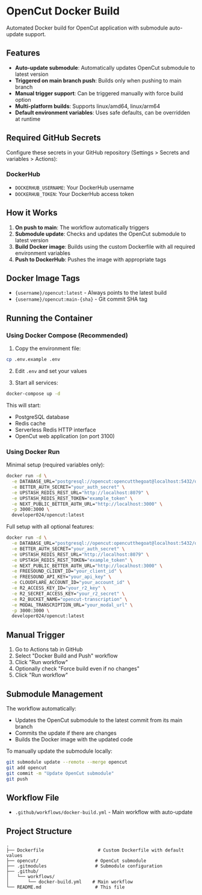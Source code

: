 # OpenCut Docker Build

Automated Docker build for OpenCut application with submodule auto-update support.

## Features

- **Auto-update submodule**: Automatically updates OpenCut submodule to latest version
- **Triggered on main branch push**: Builds only when pushing to main branch
- **Manual trigger support**: Can be triggered manually with force build option
- **Multi-platform builds**: Supports linux/amd64, linux/arm64
- **Default environment variables**: Uses safe defaults, can be overridden at runtime

## Required GitHub Secrets

Configure these secrets in your GitHub repository (Settings > Secrets and variables > Actions):

### DockerHub
- `DOCKERHUB_USERNAME`: Your DockerHub username
- `DOCKERHUB_TOKEN`: Your DockerHub access token

## How it Works

1. **On push to main**: The workflow automatically triggers
2. **Submodule update**: Checks and updates the OpenCut submodule to latest version
3. **Build Docker image**: Builds using the custom Dockerfile with all required environment variables
4. **Push to DockerHub**: Pushes the image with appropriate tags

## Docker Image Tags

- `{username}/opencut:latest` - Always points to the latest build
- `{username}/opencut:main-{sha}` - Git commit SHA tag

## Running the Container

### Using Docker Compose (Recommended)

1. Copy the environment file:
```bash
cp .env.example .env
```

2. Edit `.env` and set your values

3. Start all services:
```bash
docker-compose up -d
```

This will start:
- PostgreSQL database
- Redis cache
- Serverless Redis HTTP interface
- OpenCut web application (on port 3100)

### Using Docker Run

Minimal setup (required variables only):
```bash
docker run -d \
  -e DATABASE_URL="postgresql://opencut:opencutthegoat@localhost:5432/opencut" \
  -e BETTER_AUTH_SECRET="your_auth_secret" \
  -e UPSTASH_REDIS_REST_URL="http://localhost:8079" \
  -e UPSTASH_REDIS_REST_TOKEN="example_token" \
  -e NEXT_PUBLIC_BETTER_AUTH_URL="http://localhost:3000" \
  -p 3000:3000 \
  developer024/opencut:latest
```

Full setup with all optional features:
```bash
docker run -d \
  -e DATABASE_URL="postgresql://opencut:opencutthegoat@localhost:5432/opencut" \
  -e BETTER_AUTH_SECRET="your_auth_secret" \
  -e UPSTASH_REDIS_REST_URL="http://localhost:8079" \
  -e UPSTASH_REDIS_REST_TOKEN="example_token" \
  -e NEXT_PUBLIC_BETTER_AUTH_URL="http://localhost:3000" \
  -e FREESOUND_CLIENT_ID="your_client_id" \
  -e FREESOUND_API_KEY="your_api_key" \
  -e CLOUDFLARE_ACCOUNT_ID="your_account_id" \
  -e R2_ACCESS_KEY_ID="your_r2_key" \
  -e R2_SECRET_ACCESS_KEY="your_r2_secret" \
  -e R2_BUCKET_NAME="opencut-transcription" \
  -e MODAL_TRANSCRIPTION_URL="your_modal_url" \
  -p 3000:3000 \
  developer024/opencut:latest
```

## Manual Trigger

1. Go to Actions tab in GitHub
2. Select "Docker Build and Push" workflow
3. Click "Run workflow"
4. Optionally check "Force build even if no changes"
5. Click "Run workflow"

## Submodule Management

The workflow automatically:
- Updates the OpenCut submodule to the latest commit from its main branch
- Commits the update if there are changes
- Builds the Docker image with the updated code

To manually update the submodule locally:
```bash
git submodule update --remote --merge opencut
git add opencut
git commit -m "Update OpenCut submodule"
git push
```

## Workflow File

- `.github/workflows/docker-build.yml` - Main workflow with auto-update

## Project Structure

```
.
├── Dockerfile                    # Custom Dockerfile with default values
├── opencut/                     # OpenCut submodule
├── .gitmodules                  # Submodule configuration
├── .github/
│   └── workflows/
│       └── docker-build.yml    # Main workflow
└── README.md                    # This file
```